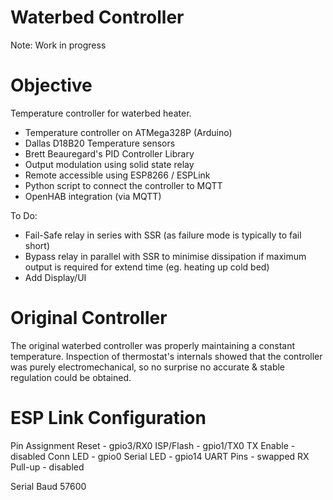 # Waterbed Controller

Note: Work in progress

# Objective

Temperature controller for waterbed heater. 



* Temperature controller on ATMega328P (Arduino)
* Dallas D18B20 Temperature sensors
* Brett Beauregard's PID Controller Library
* Output modulation using solid state relay
* Remote accessible using ESP8266 / ESPLink
* Python script to connect the controller to MQTT
* OpenHAB integration (via MQTT)


To Do:
* Fail-Safe relay in series with SSR (as failure mode is typically to fail short)
* Bypass relay in parallel with SSR to minimise dissipation if maximum output is required for extend time (eg. heating up cold bed)
* Add Display/UI



# Original Controller

The original waterbed controller was properly maintaining a constant temperature. Inspection of thermostat's internals showed that the controller was purely electromechanical, so no surprise no accurate & stable regulation could be obtained.





# ESP Link Configuration

Pin Assignment
Reset - gpio3/RX0
ISP/Flash - gpio1/TX0
TX Enable - disabled
Conn LED - gpio0
Serial LED - gpio14
UART Pins - swapped
RX Pull-up - disabled

Serial Baud 57600
